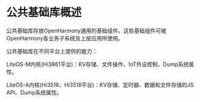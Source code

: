 # 公共基础库概述


公共基础库存放OpenHarmony通用的基础组件。这些基础组件可被OpenHarmony各业务子系统及上层应用所使用。


公共基础库在不同平台上提供的能力：


LiteOS-M内核(Hi3861平台)：KV存储、文件操作、IoT外设控制、Dump系统属性。


LiteOS-A内核(Hi3516、Hi3518平台)：KV存储、定时器、数据和文件存储的JS API、Dump系统属性。
